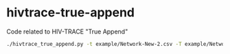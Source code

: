 # hivtrace-true-append
Code related to HIV-TRACE "True Append"

```bash
./hivtrace_true_append.py -t example/Network-New-2.csv -T example/Network-New-1.csv -D example/Network-New-1.tn93.csv -f tmp.user.fas.gz -F tmp.old.fas.gz --overwrite_output_user_fasta --overwrite_output_old_fasta
```
